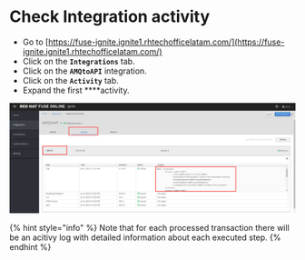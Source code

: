 # Check Integration activity

* Go to [https://fuse-ignite.ignite1.rhtechofficelatam.com/](https://fuse-ignite.ignite1.rhtechofficelatam.com/)
* Click on the **`Integrations`** tab.
* Click on the **`AMQtoAPI`** integration.
* Click on the **`Activity`** tab.
* Expand the first ****activity.

![](../../.gitbook/assets/image%20%28131%29.png)

{% hint style="info" %}
Note that for each processed transaction there will be an acitivy log with detailed information about each executed step.
{% endhint %}

